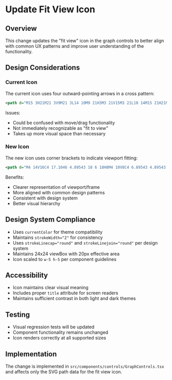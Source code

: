 # Update Fit View Icon

## Overview
This change updates the "fit view" icon in the graph controls to better align with common UX patterns and improve user understanding of the functionality.

## Design Considerations

### Current Icon
The current icon uses four outward-pointing arrows in a cross pattern:
```svg
<path d="M15 3H21M21 3V9M21 3L14 10M9 21H3M3 21V15M3 21L10 14M15 21H21M21 21V15M21 21L14 14M9 3H3M3 3V9M3 3L10 10" />
```

Issues:
- Could be confused with move/drag functionality
- Not immediately recognizable as "fit to view"
- Takes up more visual space than necessary

### New Icon
The new icon uses corner brackets to indicate viewport fitting:
```svg
<path d="M4 14V16C4 17.1046 4.89543 18 6 18H8M4 10V8C4 6.89543 4.89543 6 6 6H8M20 14V16C20 17.1046 19.1046 18 18 18H16M20 10V8C20 6.89543 19.1046 6 18 6H16" />
```

Benefits:
- Clearer representation of viewport/frame
- More aligned with common design patterns
- Consistent with design system
- Better visual hierarchy

## Design System Compliance
- Uses `currentColor` for theme compatibility
- Maintains `strokeWidth="2"` for consistency
- Uses `strokeLinecap="round"` and `strokeLinejoin="round"` per design system
- Maintains 24x24 viewBox with 20px effective area
- Icon scaled to `w-5 h-5` per component guidelines

## Accessibility
- Icon maintains clear visual meaning
- Includes proper `title` attribute for screen readers
- Maintains sufficient contrast in both light and dark themes

## Testing
- Visual regression tests will be updated
- Component functionality remains unchanged
- Icon renders correctly at all supported sizes

## Implementation
The change is implemented in `src/components/controls/GraphControls.tsx` and affects only the SVG path data for the fit view icon. 